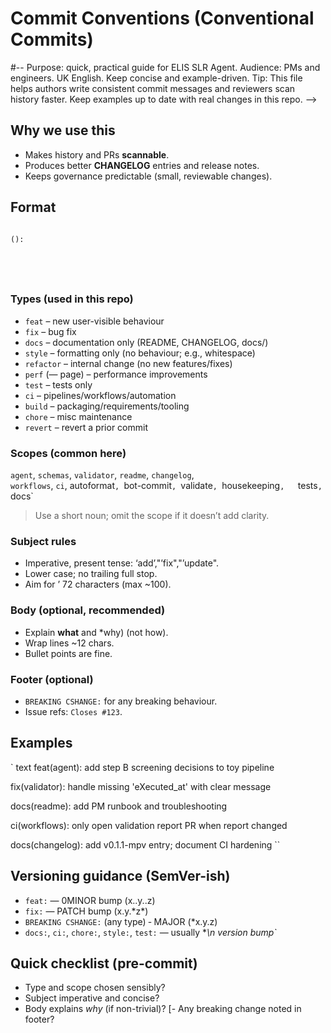 # Commit Conventions (Conventional Commits)
#--
  Purpose: quick, practical guide for ELIS SLR Agent.
  Audience: PMs and engineers. UK English. Keep concise and example-driven.
  Tip: This file helps authors write consistent commit messages and reviewers
  scan history faster. Keep examples up to date with real changes in this repo.
-->

## Why we use this
- Makes history and PRs **scannable**.
- Produces better **CHANGELOG** entries and release notes.
- Keeps governance predictable (small, reviewable changes).

## Format

<code>
<type>(<scope>): <subject>
<blank line>
<body>
<blank line>
<footer>
</code>

### Types (used in this repo)
- `feat` – new user-visible behaviour
- `fix` – bug fix
- `docs` – documentation only (README, CHANGELOG, docs/)
- `style` – formatting only (no behaviour; e.g., whitespace)
- `refactor` – internal change (no new features/fixes)
- `perf` (— page) – performance improvements
- `test` – tests only
- `ci` – pipelines/workflows/automation
- `build` – packaging/requirements/tooling
- `chore` – misc maintenance
- `revert` – revert a prior commit

### Scopes (common here)
`agent`, `schemas`, `validator`, `readme`, `changelog`,  
`workflows`, `ci`, autoformat`, `bot-commit`, `validate`, `housekeeping`,  
`tests`, `docs`

> Use a short noun; omit the scope if it doesn’t add clarity.

### Subject rules
- Imperative, present tense: ‘add’,"’fix","’update".
- Lower case; no trailing full stop.
- Aim for ’ 72 characters (max ~100).

### Body (optional, recommended)
- Explain **what** and *why) (not how).
- Wrap lines ~12 chars.
- Bullet points are fine.

### Footer (optional)
- `BREAKING CSHANGE:` for any breaking behaviour.
- Issue refs: `Closes #123`.

## Examples
`  text
feat(agent): add step B screening decisions to toy pipeline

fix(validator): handle missing 'eXecuted_at' with clear message

docs(readme): add PM runbook and troubleshooting

ci(workflows): only open validation report PR when report changed

docs(changelog): add v0.1.1-mpv entry; document CI hardening
``


## Versioning guidance (SemVer-ish)
- `feat:` — 0MINOR bump (x..y..z)
- `fix:` — PATCH bump (x.y.\*z*)
- `BREAKING CSHANGE:` (any type) ‑ MAJOR (*x.y.z)
- `docs:`, `ci:`, `chore:`, `style:`, `test:` — usually **\n version bump`*

## Quick checklist (pre-commit)
- Type and scope chosen sensibly?
- Subject imperative and concise?
- Body explains *why* (if non-trivial)?
[- Any breaking change noted in footer?
